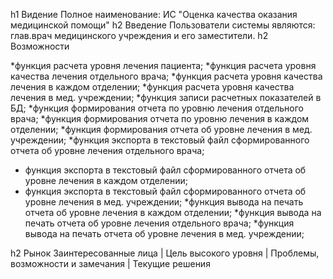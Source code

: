 h1 Видение
Полное наименование: ИС "Оценка качества оказания медицинской помощи"
h2 Введение 
Пользователи системы являются: глав.врач медицинского учреждения и его заместители.
h2 Возможности

*функция расчета уровня лечения пациента;
*функция расчета уровня качества лечения отдельного врача;
*функция расчета уровня качества лечения в каждом отделении;
*функция расчета уровня качества лечения в мед. учреждении;
*функция записи расчетных показателей в БД; 
*функция формирования отчета по уровню лечения отдельного врача;
*функция формирования отчета по уровню лечения в каждом отделении;
*функция формирования отчета об уровне лечения в мед. учреждении;
*функция экспорта в текстовый файл сформированного отчета об уровне лечения отдельного врача;
*	функция экспорта в текстовый файл сформированного отчета об уровне лечения в каждом отделении;
*	функция экспорта в текстовый файл сформированного отчета об уровне лечения в мед. учреждении;
*функция вывода на печать отчета об уровне лечения в каждом отделении;
*функция вывода на печать отчета об уровне лечения отдельного врача;
*функция вывода на печать отчета об уровне лечения в мед. учреждении;

h2 Рынок
Заинтересованные лица  | Цель высокого уровня | Проблемы, возможности и замечания | Текущие решения

